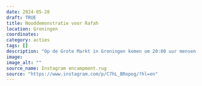 ```yaml
---
date: 2024-05-28
draft: TRUE
title: Nooddemonstratie voor Rafah
location: Groningen
coordinates: 
category: acties
tags: []
description: "Op de Grote Markt in Groningen komen om 20:00 uur mensen samen voor een demonstratie voor Rafah. (Moet nog worden uitgezocht)"
image: 
image_alt: ""
source_name: Instagram encampment.rug
source: "https://www.instagram.com/p/C7hL_BRopog/?hl=en"
---
```

